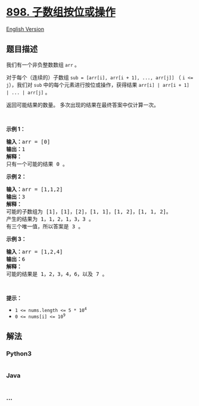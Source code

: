 # [898. 子数组按位或操作](https://leetcode-cn.com/problems/bitwise-ors-of-subarrays)

[English Version](/solution/0800-0899/0898.Bitwise%20ORs%20of%20Subarrays/README_EN.md)

## 题目描述

<!-- 这里写题目描述 -->

<p>我们有一个非负整数数组<meta charset="UTF-8" />&nbsp;<code>arr</code>&nbsp;。</p>

<p>对于每个（连续的）子数组<meta charset="UTF-8" />&nbsp;<code>sub = [arr[i], arr[i + 1], ..., arr[j]]</code>&nbsp;（&nbsp;<code>i &lt;= j</code>），我们对<meta charset="UTF-8" />&nbsp;<code>sub</code>&nbsp;中的每个元素进行按位或操作，获得结果<meta charset="UTF-8" />&nbsp;<code>arr[i] | arr[i + 1] | ... | arr[j]</code>&nbsp;。</p>

<p>返回可能结果的数量。 多次出现的结果在最终答案中仅计算一次。</p>

<p>&nbsp;</p>

<p><strong>示例 1：</strong></p>

<pre>
<strong>输入：</strong>arr = [0]
<strong>输出：</strong>1
<strong>解释：</strong>
只有一个可能的结果 0 。
</pre>

<p><strong>示例 2：</strong></p>

<pre>
<strong>输入：</strong>arr = [1,1,2]
<strong>输出：</strong>3
<strong>解释：</strong>
可能的子数组为 [1]，[1]，[2]，[1, 1]，[1, 2]，[1, 1, 2]。
产生的结果为 1，1，2，1，3，3 。
有三个唯一值，所以答案是 3 。
</pre>

<p><strong>示例&nbsp;3：</strong></p>

<pre>
<strong>输入：</strong>arr = [1,2,4]
<strong>输出：</strong>6
<strong>解释：</strong>
可能的结果是 1，2，3，4，6，以及 7 。
</pre>

<p>&nbsp;</p>

<p><strong>提示：</strong><meta charset="UTF-8" /></p>

<ul>
	<li><code>1 &lt;= nums.length &lt;= 5 * 10<sup>4</sup></code></li>
	<li><code>0 &lt;= nums[i]&nbsp;&lt;= 10<sup>9</sup></code>​​​​​​​</li>
</ul>

## 解法

<!-- 这里可写通用的实现逻辑 -->

<!-- tabs:start -->

### **Python3**

<!-- 这里可写当前语言的特殊实现逻辑 -->

```python

```

### **Java**

<!-- 这里可写当前语言的特殊实现逻辑 -->

```java

```

### **...**

```

```

<!-- tabs:end -->

